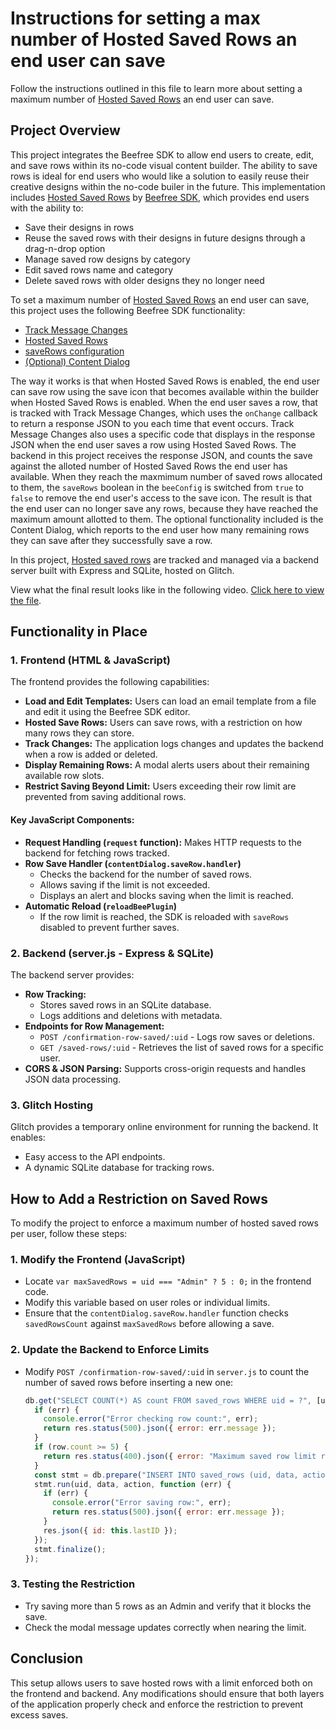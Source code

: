 # Instructions for setting a max number of Hosted Saved Rows an end user can save

Follow the instructions outlined in this file to learn more about setting a maximum number of [Hosted Saved Rows](https://docs.beefree.io/beefree-sdk/rows/storage/hosted-saved-rows) an end user can save.

## Project Overview
This project integrates the Beefree SDK to allow end users to create, edit, and save rows within its no-code visual content builder. The ability to save rows is ideal for end users who would like a solution to easily reuse their creative designs within the no-code builer in the future. This implementation includes [Hosted Saved Rows](https://docs.beefree.io/beefree-sdk/rows/reusable-content/create/save/implement-hosted-saved-rows) by [Beefree SDK](https://docs.beefree.io/beefree-sdk), which provides end users with the ability to:
- Save their designs in rows
- Reuse the saved rows with their designs in future designs through a drag-n-drop option
- Manage saved row designs by category
- Edit saved rows name and category
- Delete saved rows with older designs they no longer need

To set a maximum number of [Hosted Saved Rows](https://docs.beefree.io/beefree-sdk/rows/storage/hosted-saved-rows) an end user can save, this project uses the following Beefree SDK functionality:
- [Track Message Changes](https://docs.beefree.io/beefree-sdk/getting-started/tracking-message-changes)
- [Hosted Saved Rows](https://docs.beefree.io/beefree-sdk/rows/storage/hosted-saved-rows) 
- [saveRows configuration](https://docs.beefree.io/beefree-sdk/rows/reusable-content/create/save/implement-hosted-saved-rows#making-saved-rows-available-to-select-users)
- [(Optional) Content Dialog](https://docs.beefree.io/beefree-sdk/other-customizations/advanced-options/content-dialog)

The way it works is that when Hosted Saved Rows is enabled, the end user can save row using the save icon that becomes available within the builder when Hosted Saved Rows is enabled. When the end user saves a row, that is tracked with Track Message Changes, which uses the `onChange` callback to return a response JSON to you each time that event occurs. Track Message Changes also uses a specific code that displays in the response JSON when the end user saves a row using Hosted Saved Rows. The backend in this project receives the response JSON, and counts the save against the alloted number of Hosted Saved Rows the end user has available. When they reach the maxmimum number of saved rows allocated to them, the `saveRows` boolean in the `beeConfig` is switched from `true` to `false` to remove the end user's access to the save icon. The result is that the end user can no longer save any rows, because they have reached the maximum amount allotted to them. The optional functionality included is the Content Dialog, which reports to the end user how many remaining rows they can save after they successfully save a row. 

In this project, [Hosted saved rows](https://docs.beefree.io/beefree-sdk/rows/storage/hosted-saved-rows) are tracked and managed via a backend server built with Express and SQLite, hosted on Glitch. 

View what the final result looks like in the following video. [Click here to view the file](https://drive.google.com/file/d/168-wCclvrP6YykwCSBQtezYmdy4L64A9/view?usp=drive_link).

## Functionality in Place

### 1. **Frontend (HTML & JavaScript)**
The frontend provides the following capabilities:
- **Load and Edit Templates:** Users can load an email template from a file and edit it using the Beefree SDK editor.
- **Hosted Save Rows:** Users can save rows, with a restriction on how many rows they can store.
- **Track Changes:** The application logs changes and updates the backend when a row is added or deleted.
- **Display Remaining Rows:** A modal alerts users about their remaining available row slots.
- **Restrict Saving Beyond Limit:** Users exceeding their row limit are prevented from saving additional rows.

#### Key JavaScript Components:
- **Request Handling (`request` function):** Makes HTTP requests to the backend for fetching rows tracked.
- **Row Save Handler (`contentDialog.saveRow.handler`)**
  - Checks the backend for the number of saved rows.
  - Allows saving if the limit is not exceeded.
  - Displays an alert and blocks saving when the limit is reached.
- **Automatic Reload (`reloadBeePlugin`)**
  - If the row limit is reached, the SDK is reloaded with `saveRows` disabled to prevent further saves.

### 2. **Backend (server.js - Express & SQLite)**
The backend server provides:
- **Row Tracking:**
  - Stores saved rows in an SQLite database.
  - Logs additions and deletions with metadata.
- **Endpoints for Row Management:**
  - `POST /confirmation-row-saved/:uid` - Logs row saves or deletions.
  - `GET /saved-rows/:uid` - Retrieves the list of saved rows for a specific user.
- **CORS & JSON Parsing:** Supports cross-origin requests and handles JSON data processing.

### 3. **Glitch Hosting**
Glitch provides a temporary online environment for running the backend. It enables:
- Easy access to the API endpoints.
- A dynamic SQLite database for tracking rows.

## How to Add a Restriction on Saved Rows
To modify the project to enforce a maximum number of hosted saved rows per user, follow these steps:

### **1. Modify the Frontend (JavaScript)**
- Locate `var maxSavedRows = uid === "Admin" ? 5 : 0;` in the frontend code.
- Modify this variable based on user roles or individual limits.
- Ensure that the `contentDialog.saveRow.handler` function checks `savedRowsCount` against `maxSavedRows` before allowing a save.

### **2. Update the Backend to Enforce Limits**
- Modify `POST /confirmation-row-saved/:uid` in `server.js` to count the number of saved rows before inserting a new one:
  ```javascript
  db.get("SELECT COUNT(*) AS count FROM saved_rows WHERE uid = ?", [uid], (err, row) => {
    if (err) {
      console.error("Error checking row count:", err);
      return res.status(500).json({ error: err.message });
    }
    if (row.count >= 5) {
      return res.status(400).json({ error: "Maximum saved row limit reached." });
    }
    const stmt = db.prepare("INSERT INTO saved_rows (uid, data, action) VALUES (?, ?, ?)");
    stmt.run(uid, data, action, function (err) {
      if (err) {
        console.error("Error saving row:", err);
        return res.status(500).json({ error: err.message });
      }
      res.json({ id: this.lastID });
    });
    stmt.finalize();
  });
  ```

### **3. Testing the Restriction**
- Try saving more than 5 rows as an Admin and verify that it blocks the save.
- Check the modal message updates correctly when nearing the limit.

## Conclusion
This setup allows users to save hosted rows with a limit enforced both on the frontend and backend. Any modifications should ensure that both layers of the application properly check and enforce the restriction to prevent excess saves.
